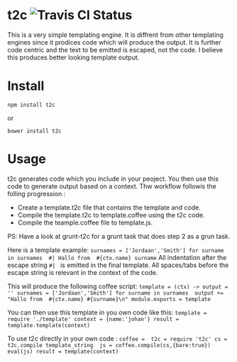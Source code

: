 t2c  ![Travis CI Status](https://api.travis-ci.org/johanjordaan/t2c.svg?branch=master "Travis CI Status")
=========

This is a very simple templating engine. It is diffrent from other templating engines since it prodices code which will produce the output. It is further code centric and the text to be emitted is escaped, not the code. I believe this produces better looking template output.

Install
=========

`npm install t2c`

or 

`bower install t2c`

Usage
=========
t2c generates code which you include in your peoject. You then use this code to generate output based on a context. Thw workflow followis the folling progression : 
* Create a template.t2c file that contains the template and code.
* Compile the template.t2c to template.coffee using the t2c code.
* Compile the teample.coffee file to template.js.

PS: Have a look at grunt-t2c for a grunt task that does step 2 as a grun task. 

Here is a template example:
`
surnames = ['Jordaan','Smith']
for surname in surnames 
  #| Hallo from  #{ctx.name} surname
`
All indentation after the escape string `#| ` is emitted in the final template. All spaces/tabs before the escape string is relevant in the context of the code.

This will produce the following coffee script:
`
template = (ctx) ->
  output = ''
  surnames = ['Jordaan','Smith']
  for surname in surnames 
    output += "Hallo from  #{ctx.name} #{surname}\n"
module.exports = template
`

You can then use this template in you own code like this:
`
template = require './template'
context = {name:'johan'}
result = template.template(context)
`

To use t2c directly in your own code :
`
coffee = 
t2c = require 't2c'
cs = t2c.compile template_string 
js = coffee.compile(cs,{bare:true})
eval(js)
result = template(context)  
`






